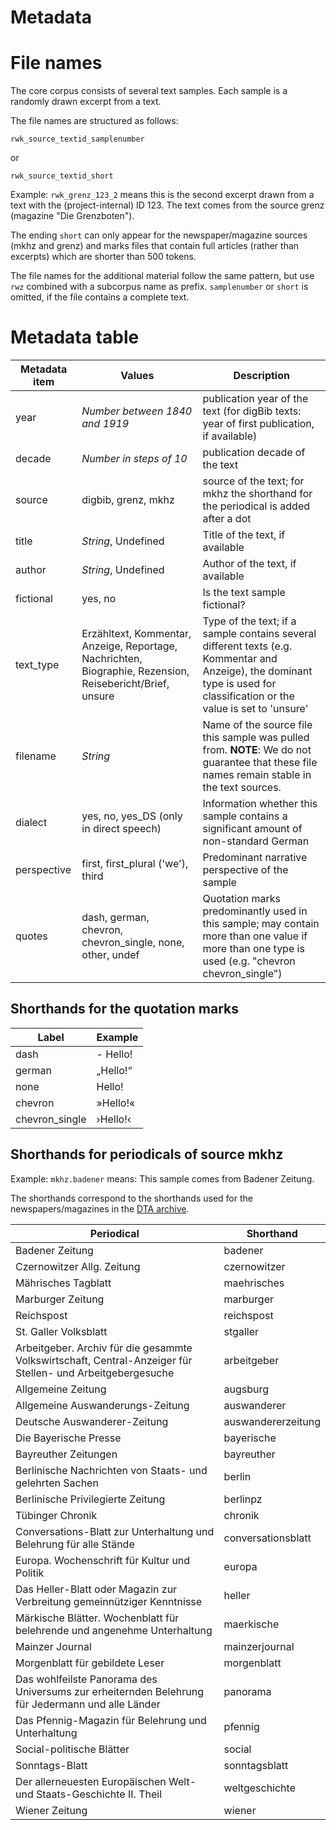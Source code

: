 # Metadata
# File names

The core corpus consists of several text samples. Each sample is a randomly drawn excerpt from a text.

The file names are structured as follows:

`rwk_source_textid_samplenumber`

or 

`rwk_source_textid_short`

Example: `rwk_grenz_123_2` means this is the second excerpt drawn from a text with the (project-internal) ID 123. The text comes from the source grenz (magazine "Die Grenzboten"). 

The ending `short` can only appear for the newspaper/magazine sources (mkhz and grenz) and marks files that contain full articles (rather than excerpts) which are shorter than 500 tokens.

The file names for the additional material follow the same pattern, but use  `rwz` combined with a subcorpus name as prefix. `samplenumber` or `short` is omitted, if the file contains a complete text. 

 
# Metadata table
| Metadata item | Values                                                                                                     | Description                                                                                                                                                      |
|-----------|-----------------------------------------------------------------------------------------------------------|-------------------------------------------------------------------------------------------------------------------------------------------------------------------|
| year      | _Number between 1840 and 1919_                                                                               | publication year of the text (for digBib texts: year of first publication, if available)                                                                            |
| decade    | _Number in steps of 10_                                                                                    | publication decade of the text                                                                                                                                     |
| source    | digbib, grenz, mkhz                                                                                       | source of the text; for mkhz the shorthand for the periodical is added after a dot                                                                         |
| title     | _String_, Undefined                                                                                         | Title of the text, if available                                                                                                                                   |
| author    | _String_, Undefined                                                                                         | Author of the text, if available                                                                                                                                  |
| fictional | yes, no                                                                                                   | Is the text sample fictional?                                                                                                                                |
| text_type | Erzähltext, Kommentar, Anzeige, Reportage, Nachrichten, Biographie, Rezension, Reisebericht/Brief, unsure | Type of the text; if a sample contains several different texts (e.g. Kommentar and Anzeige), the dominant type is used for classification or the value is set to 'unsure' |
| filename    | _String_                                                     | Name of the source file this sample was pulled from. **NOTE**: We do not guarantee that these file names remain stable in the text sources.            |
| dialect     | yes, no, yes_DS (only in direct speech)                    | Information whether this sample contains a significant amount of non-standard German                                                              |
| perspective | first, first_plural ('we'), third                          | Predominant narrative perspective of the sample                                                                                                   |
| quotes      | dash, german,  chevron, chevron_single, none, other, undef | Quotation marks predominantly used in this sample; may contain more than one value if more than one type is used (e.g. "chevron chevron_single") |

## Shorthands for the quotation marks

| Label          | Example  |
|----------------|----------|
| dash           | - Hello! |
| german         | „Hello!“ |
| none           | Hello!   |
| chevron        | »Hello!« |
| chevron_single | ›Hello!‹ |

## Shorthands for periodicals of source mkhz
Example: `mkhz.badener` means: This sample comes from Badener Zeitung.

The shorthands correspond to the shorthands used for the newspapers/magazines in the [DTA archive](http://www.deutschestextarchiv.de/doku/textquellen#mkhz).

| Periodical | Shorthand          |
|------------------------------------------------------------------------------------------------------------|--------------------|
| Badener Zeitung                                                                                            | badener            |
| Czernowitzer Allg. Zeitung                                                                                 | czernowitzer       |
| Mährisches Tagblatt                                                                                        | maehrisches        |
| Marburger Zeitung                                                                                          | marburger          |
| Reichspost                                                                                                 | reichspost         |
| St. Galler Volksblatt                                                                                      | stgaller           |
| Arbeitgeber. Archiv für die gesammte Volkswirtschaft, Central-Anzeiger für Stellen- und Arbeitgebergesuche | arbeitgeber        |
| Allgemeine Zeitung                                                                                         | augsburg           |
| Allgemeine Auswanderungs-Zeitung                                                                           | auswanderer        |
| Deutsche Auswanderer-Zeitung                                                                               | auswandererzeitung |
| Die Bayerische Presse                                                                                      | bayerische         |
| Bayreuther Zeitungen                                                                                       | bayreuther         |
| Berlinische Nachrichten von Staats- und gelehrten Sachen                                                   | berlin             |
| Berlinische Privilegierte Zeitung                                                                          | berlinpz           |
| Tübinger Chronik                                                                                           | chronik            |
| Conversations-Blatt zur Unterhaltung und Belehrung für alle Stände                                         | conversationsblatt |
| Europa. Wochenschrift für Kultur und Politik                                                               | europa             |
| Das Heller-Blatt oder Magazin zur Verbreitung gemeinnütziger Kenntnisse                                    | heller             |
| Märkische Blätter. Wochenblatt für belehrende und angenehme Unterhaltung                                   | maerkische         |
| Mainzer Journal                                                                                            | mainzerjournal     |
| Morgenblatt für gebildete Leser                                                                            | morgenblatt        |
| Das wohlfeilste Panorama des Universums zur erheiternden Belehrung für Jedermann und alle Länder           | panorama           |
| Das Pfennig-Magazin für Belehrung und Unterhaltung                                                         | pfennig            |
| Social-politische Blätter                                                                                  | social             |
| Sonntags-Blatt                                                                                             | sonntagsblatt      |
| Der allerneuesten Europäischen Welt- und Staats-Geschichte II. Theil                                       | weltgeschichte     |
| Wiener Zeitung                                                                                             | wiener             |
